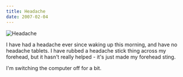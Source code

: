 ```yaml
---
title: Headache
date: 2007-02-04
---
```


![Headache](https://source.unsplash.com/2aFp6EWWs58/1600x900)

I have had a headache ever since waking up this morning, and have no headache tablets. I have rubbed a headache stick thing across my forehead, but it hasn't really helped - it's just made my forehead sting.

I'm switching the computer off for a bit.